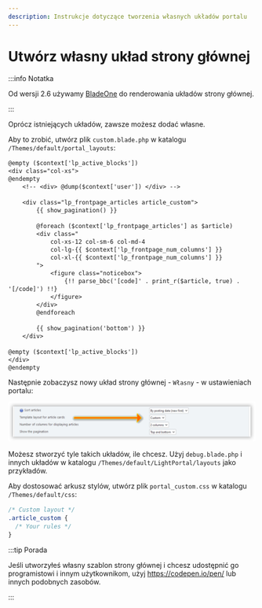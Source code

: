 ```yaml
---
description: Instrukcje dotyczące tworzenia własnych układów portalu
---
```


# Utwórz własny układ strony głównej

:::info Notatka

Od wersji 2.6 używamy [BladeOne](https://github.com/EFTEC/BladeOne) do renderowania układów strony głównej.

:::

Oprócz istniejących układów, zawsze możesz dodać własne.

Aby to zrobić, utwórz plik `custom.blade.php` w katalogu `/Themes/default/portal_layouts`:

```php:line-numbers {9}
@empty ($context['lp_active_blocks'])
<div class="col-xs">
@endempty
	<!-- <div> @dump($context['user']) </div> -->

	<div class="lp_frontpage_articles article_custom">
		{{ show_pagination() }}

		@foreach ($context['lp_frontpage_articles'] as $article)
		<div class="
			col-xs-12 col-sm-6 col-md-4
			col-lg-{{ $context['lp_frontpage_num_columns'] }}
			col-xl-{{ $context['lp_frontpage_num_columns'] }}
		">
			<figure class="noticebox">
				{!! parse_bbc('[code]' . print_r($article, true) . '[/code]') !!}
			</figure>
		</div>
		@endforeach

		{{ show_pagination('bottom') }}
	</div>

@empty ($context['lp_active_blocks'])
</div>
@endempty
```

Następnie zobaczysz nowy układ strony głównej - `Własny` - w ustawieniach portalu:

![Select custom template](set_custom_template.png)

Możesz stworzyć tyle takich układów, ile chcesz. Użyj `debug.blade.php` i innych układów w katalogu `/Themes/default/LightPortal/layouts` jako przykładów.

Aby dostosować arkusz stylów, utwórz plik `portal_custom.css` w katalogu `/Themes/default/css`:

```css {3}
/* Custom layout */
.article_custom {
  /* Your rules */
}
```

:::tip Porada

Jeśli utworzyłeś własny szablon strony głównej i chcesz udostępnić go programistowi i innym użytkownikom, użyj https://codepen.io/pen/ lub innych podobnych zasobów.

:::
